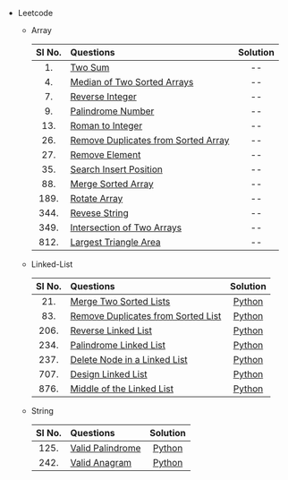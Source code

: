 - Leetcode
    - Array
    
        | Sl No.| Questions | Solution |
        | :---: | :--- | :---: |
        | 1. | [Two Sum](https://leetcode.com/problems/two-sum/) | -- |
        | 4. | [Median of Two Sorted Arrays](https://leetcode.com/problems/median-of-two-sorted-arrays/) | -- |
        | 7. | [Reverse Integer](https://leetcode.com/problems/reverse-integer/) | -- |
        | 9. | [Palindrome Number](https://leetcode.com/problems/palindrome-number/) | -- |
        | 13. | [Roman to Integer](https://leetcode.com/problems/palindrome-number/) | -- |
        | 26. | [Remove Duplicates from Sorted Array](https://leetcode.com/problems/remove-element/) | -- |
        | 27. | [Remove Element](https://leetcode.com/problems/remove-element/) | -- |
        | 35. | [Search Insert Position](https://leetcode.com/problems/search-insert-position/) | -- |
        | 88. | [Merge Sorted Array](https://leetcode.com/problems/merge-sorted-array/) | -- |
        | 189. | [Rotate Array](https://leetcode.com/problems/rotate-array/) | -- |
        | 344. | [Revese String](https://leetcode.com/problems/reverse-string/) | -- |
        | 349. | [Intersection of Two Arrays](https://leetcode.com/problems/intersection-of-two-arrays/) | -- |
        | 812. | [Largest Triangle Area](https://leetcode.com/problems/largest-triangle-area/) | -- |
        
        
    - Linked-List

        | Sl No.| Questions | Solution |
        | :---: | :--- | :---: |
        | 21. | [Merge Two Sorted Lists](https://leetcode.com/problems/merge-two-sorted-lists/) | [Python]() |
        | 83. | [Remove Duplicates from Sorted List](https://leetcode.com/problems/remove-duplicates-from-sorted-list/) | [Python]() |
        | 206. | [Reverse Linked List](https://leetcode.com/problems/reverse-linked-list/) | [Python]() |
        | 234. | [Palindrome Linked List](https://leetcode.com/problems/palindrome-linked-list/) | [Python]() |
        | 237. | [Delete Node in a Linked List](https://leetcode.com/problems/delete-node-in-a-linked-list/) | [Python]() |
        | 707. | [Design Linked List](https://leetcode.com/problems/design-linked-list/) | [Python]() |
        | 876. | [Middle of the Linked List](https://leetcode.com/problems/middle-of-the-linked-list/) | [Python]() |
        
    - String

        | Sl No.| Questions | Solution |
        | :---: | :--- | :---: |
        | 125. | [Valid Palindrome](https://leetcode.com/problems/valid-palindrome/) | [Python]() |
        | 242. | [Valid Anagram](https://leetcode.com/problems/valid-anagram/) | [Python]() |
